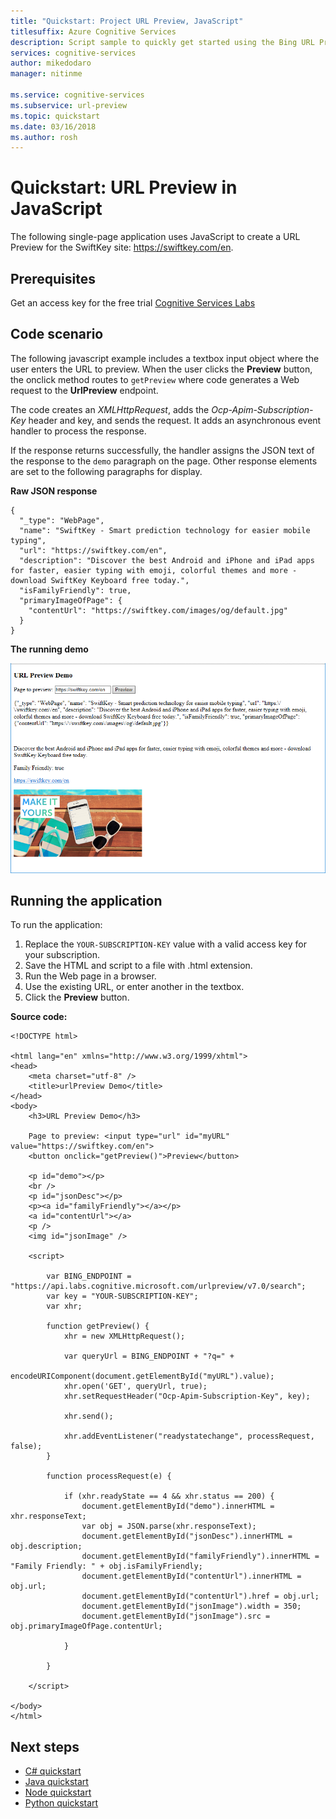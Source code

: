```yaml
---
title: "Quickstart: Project URL Preview, JavaScript"
titlesuffix: Azure Cognitive Services
description: Script sample to quickly get started using the Bing URL Preview API with JavaScript.
services: cognitive-services
author: mikedodaro
manager: nitinme

ms.service: cognitive-services
ms.subservice: url-preview
ms.topic: quickstart
ms.date: 03/16/2018
ms.author: rosh
---
```


# Quickstart: URL Preview in JavaScript 

The following single-page application uses JavaScript to create a URL Preview for the SwiftKey site: https://swiftkey.com/en. 

## Prerequisites

Get an access key for the free trial [Cognitive Services Labs](https://labs.cognitive.microsoft.com/en-us/project-url-preview)

## Code scenario
The following javascript example includes a textbox input object where the user enters the URL to preview.  When the user clicks the **Preview** button, the onclick method routes to `getPreview` where code generates a Web request to the **UrlPreview** endpoint.

The code creates an *XMLHttpRequest*, adds the *Ocp-Apim-Subscription-Key* header and key, and sends the request.  It adds an asynchronous event handler to process the response.

If the response returns successfully, the handler assigns the JSON text of the response to the `demo` paragraph on the page. Other response elements are set to the following paragraphs for display.

**Raw JSON response**

```
{
  "_type": "WebPage",
  "name": "SwiftKey - Smart prediction technology for easier mobile typing",
  "url": "https://swiftkey.com/en",
  "description": "Discover the best Android and iPhone and iPad apps for faster, easier typing with emoji, colorful themes and more - download SwiftKey Keyboard free today.",
  "isFamilyFriendly": true,
  "primaryImageOfPage": {
    "contentUrl": "https://swiftkey.com/images/og/default.jpg"
  }
}

```

**The running demo**

![JavaScript Url Preview example](./media/java-script-demo.png)

## Running the application

To run the application:

1. Replace the `YOUR-SUBSCRIPTION-KEY` value with a valid access key for your subscription.
2. Save the HTML and script to a file with .html extension.
3. Run the Web page in a browser.
4. Use the existing URL, or enter another in the textbox.
5. Click the **Preview** button.

**Source code:**

```
<!DOCTYPE html>

<html lang="en" xmlns="http://www.w3.org/1999/xhtml">
<head>
    <meta charset="utf-8" />
    <title>urlPreview Demo</title>
</head>
<body>
    <h3>URL Preview Demo</h3>

    Page to preview: <input type="url" id="myURL" value="https://swiftkey.com/en">
    <button onclick="getPreview()">Preview</button>

    <p id="demo"></p>
    <br />
    <p id="jsonDesc"></p>
    <p><a id="familyFriendly"></a></p>
    <a id="contentUrl"></a>
    <p />
    <img id="jsonImage" />

    <script>

        var BING_ENDPOINT = "https://api.labs.cognitive.microsoft.com/urlpreview/v7.0/search"; 
        var key = "YOUR-SUBSCRIPTION-KEY";
        var xhr;

        function getPreview() {
            xhr = new XMLHttpRequest();

            var queryUrl = BING_ENDPOINT + "?q=" +
                encodeURIComponent(document.getElementById("myURL").value);
            xhr.open('GET', queryUrl, true);
            xhr.setRequestHeader("Ocp-Apim-Subscription-Key", key);

            xhr.send();

            xhr.addEventListener("readystatechange", processRequest, false);
        }

        function processRequest(e) {

            if (xhr.readyState == 4 && xhr.status == 200) {
                document.getElementById("demo").innerHTML = xhr.responseText;
                var obj = JSON.parse(xhr.responseText);
                document.getElementById("jsonDesc").innerHTML = obj.description;
                document.getElementById("familyFriendly").innerHTML = "Family Friendly: " + obj.isFamilyFriendly;
                document.getElementById("contentUrl").innerHTML = obj.url;
                document.getElementById("contentUrl").href = obj.url;
                document.getElementById("jsonImage").width = 350;
                document.getElementById("jsonImage").src = obj.primaryImageOfPage.contentUrl;

            }

        }

    </script>

</body>
</html>

```

## Next steps
- [C# quickstart](csharp.md)
- [Java quickstart](java-quickstart.md)
- [Node quickstart](node-quickstart.md)
- [Python quickstart](python-quickstart.md)
